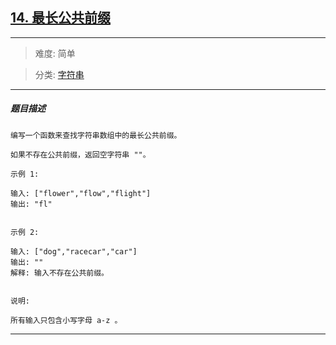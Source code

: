 ## [14. 最长公共前缀](https://leetcode-cn.com/problems/longest-common-prefix/)

---

> 难度: 简单

> 分类:  [字符串](https://leetcode-cn.com/tag/string/) 

---

##### 题目描述

```
编写一个函数来查找字符串数组中的最长公共前缀。

如果不存在公共前缀，返回空字符串 ""。

示例 1:

输入: ["flower","flow","flight"]
输出: "fl"


示例 2:

输入: ["dog","racecar","car"]
输出: ""
解释: 输入不存在公共前缀。


说明:

所有输入只包含小写字母 a-z 。

```

---
